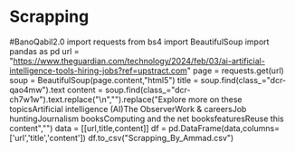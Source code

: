# Scrapping
#BanoQabil2.0
import requests
from bs4 import BeautifulSoup
import pandas as pd
url = "https://www.theguardian.com/technology/2024/feb/03/ai-artificial-intelligence-tools-hiring-jobs?ref=upstract.com"
page = requests.get(url)
soup = BeautifulSoup(page.content,"html5")
title = soup.find(class_="dcr-qao4mw").text
content = soup.find(class_="dcr-ch7w1w").text.replace("\n","").replace("Explore more on these topicsArtificial intelligence (AI)The ObserverWork & careersJob huntingJournalism booksComputing and the net booksfeaturesReuse this content","")
data = [[url,title,content]]
df = pd.DataFrame(data,columns=['url','title','content'])
df.to_csv("Scrapping_By_Ammad.csv")
